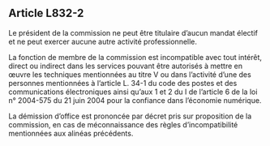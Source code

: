 Article L832-2
----
Le président de la commission ne peut être titulaire d’aucun mandat électif et
ne peut exercer aucune autre activité professionnelle.

La fonction de membre de la commission est incompatible avec tout intérêt,
direct ou indirect dans les services pouvant être autorisés à mettre en œuvre
les techniques mentionnées au titre V ou dans l’activité d’une des personnes
mentionnées à l’article L. 34-1 du code des postes et des communications
électroniques ainsi qu’aux 1 et 2 du I de l’article 6 de la loi n° 2004-575 du
21 juin 2004 pour la confiance dans l’économie numérique.

La démission d’office est prononcée par décret pris sur proposition de la
commission, en cas de méconnaissance des règles d’incompatibilité mentionnées
aux alinéas précédents.
